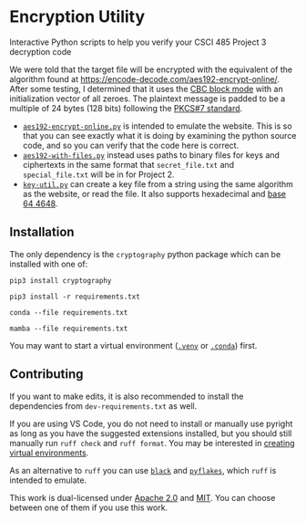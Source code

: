 # Encryption Utility

Interactive Python scripts to help you verify your CSCI 485 Project 3 decryption code

We were told that the target file will be encrypted with the equivalent of the algorithm found at https://encode-decode.com/aes192-encrypt-online/. After some testing, I determined that it uses the [CBC block mode](https://en.wikipedia.org/wiki/Block_cipher_mode_of_operation#Cipher_block_chaining_(CBC)) with an initialization vector of all zeroes. The plaintext message is padded to be a multiple of 24 bytes (128 bits) following the [PKCS#7 standard](https://youtu.be/iZe_q3qW1cE).

* [`aes192-encrypt-online.py`](aes192-encrypt-online.py) is intended to emulate the website. This is so that you can see exactly what it is doing by examining the python source code, and so you can verify that the code here is correct.
* [`aes192-with-files.py`](aes192-with-files.py) instead uses paths to binary files for keys and ciphertexts in the same format that `secret_file.txt` and `special_file.txt` will be in for Project 2.
* [`key-util.py`](key-util.py) can create a key file from a string using the same algorithm as the website, or read the file. It also supports hexadecimal and [base 64 4648](https://en.wikipedia.org/wiki/Base64#Base64_table_from_RFC_4648).

## Installation

The only dependency is the `cryptography` python package which can be installed with one of:
``` ssh
pip3 install cryptography
```
``` ssh
pip3 install -r requirements.txt
```
``` ssh
conda --file requirements.txt
```
``` ssh
mamba --file requirements.txt
```

You may want to start a virtual environment ([`.venv`](https://www.freecodecamp.org/news/how-to-setup-virtual-environments-in-python/) or [`.conda`](https://docs.conda.io/projects/conda/en/latest/user-guide/tasks/manage-environments.html#creating-an-environment-with-commands)) first.

## Contributing

If you want to make edits, it is also recommended to install the dependencies from `dev-requirements.txt` as well.

If you are using VS Code, you do not need to install or manually use pyright as long as you have the suggested extensions installed, but you should still manually run `ruff check` and `ruff format`. You may be interested in [creating virtual environments](https://code.visualstudio.com/docs/python/environments#_creating-environments).

As an alternative to `ruff` you can use [`black`](https://pypi.org/project/black/) and [`pyflakes`](https://pypi.org/project/pyflakes/), which `ruff` is intended to emulate.

This work is dual-licensed under [Apache 2.0](LICENSE-APACHE.txt) and [MIT](LICENSE-APACHE.txt). You can choose between one of them if you use this work.
